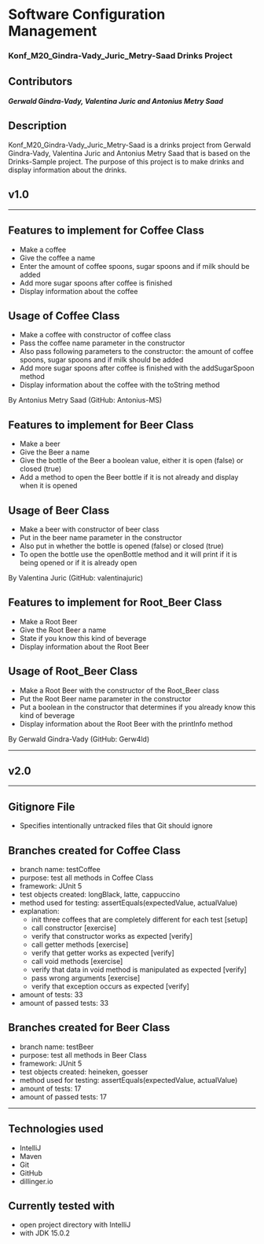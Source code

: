 # Software Configuration Management #
### Konf_M20_Gindra-Vady_Juric_Metry-Saad Drinks Project ###
## Contributors ##
##### Gerwald Gindra-Vady, Valentina Juric and Antonius Metry Saad #####

## Description ##
Konf_M20_Gindra-Vady_Juric_Metry-Saad is a drinks project from Gerwald Gindra-Vady, Valentina Juric and Antonius Metry Saad that is based on the Drinks-Sample project. The purpose of this project is to make drinks and display information about the drinks.


## v1.0

---

## Features to implement for Coffee Class ##

- Make a coffee
- Give the coffee a name
- Enter the amount of coffee spoons, sugar spoons and if milk should be added
- Add more sugar spoons after coffee is finished
- Display information about the coffee

## Usage of Coffee Class ##
- Make a coffee with constructor of coffee class
- Pass the coffee name parameter in the constructor
- Also pass following parameters to the constructor: the amount of coffee spoons, sugar spoons and if milk should be added
- Add more sugar spoons after coffee is finished with the addSugarSpoon method
- Display information about the coffee with the toString method

By Antonius Metry Saad (GitHub: Antonius-MS)

## Features to implement for Beer Class ##

- Make a beer
- Give the Beer a name
- Give the bottle of the Beer a boolean value, either it is open (false) or closed (true)
- Add a method to open the Beer bottle if it is not already and display when it is opened

## Usage of Beer Class ##
- Make a beer with constructor of beer class
- Put in the beer name parameter in the constructor
- Also put in whether the bottle is opened (false) or closed (true)
- To open the bottle use the openBottle method and it will print if it is being opened or if it is already open

By Valentina Juric (GitHub: valentinajuric)

## Features to implement for Root_Beer Class ##

- Make a Root Beer
- Give the Root Beer a name
- State if you know this kind of beverage
- Display information about the Root Beer

## Usage of Root_Beer Class ##

- Make a Root Beer with the constructor of the Root_Beer class
- Put the Root Beer name parameter in the constructor
- Put a boolean in the constructor that determines if you already know this kind of beverage
- Display information about the Root Beer with the printInfo method

By Gerwald Gindra-Vady (GitHub: Gerw4ld)

---

## v2.0
---

## Gitignore File
- Specifies intentionally untracked files that Git should ignore

## Branches created for Coffee Class ##

- branch name: testCoffee
- purpose: test all methods in Coffee Class
- framework: JUnit 5
- test objects created: longBlack, latte, cappuccino
- method used for testing: assertEquals(expectedValue, actualValue) 
- explanation: 
  - init three coffees that are completely different for each test [setup]
  - call constructor [exercise]
  - verify that constructor works as expected [verify]
  - call getter methods [exercise]
  - verify that getter works as expected [verify]
  - call void methods [exercise]
  - verify that data in void method is manipulated as expected [verify]
  - pass wrong arguments [exercise]
  - verify that exception occurs as expected [verify]
- amount of tests: 33
- amount of passed tests: 33

## Branches created for Beer Class ##

- branch name: testBeer
- purpose: test all methods in Beer Class
- framework: JUnit 5
- test objects created: heineken, goesser
- method used for testing: assertEquals(expectedValue, actualValue)
- amount of tests: 17
- amount of passed tests: 17

---

## Technologies used ##
- IntelliJ
- Maven
- Git
- GitHub
- dillinger.io

## Currently tested with ##

- open project directory with IntelliJ
- with JDK 15.0.2
